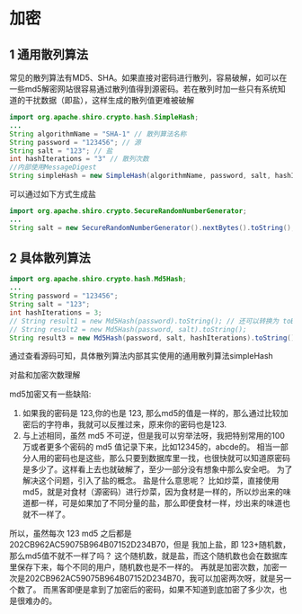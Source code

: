 # 加密

## 1 通用散列算法

常见的散列算法有MD5、SHA。如果直接对密码进行散列，容易破解，如可以在一些md5解密网站很容易通过散列值得到源密码。若在散列时加一些只有系统知道的干扰数据（即盐），这样生成的散列值更难被破解

```java
import org.apache.shiro.crypto.hash.SimpleHash;
...
String algorithmName = "SHA-1" // 散列算法名称
String password = "123456"; // 源
String salt = "123"; // 盐
int hashIterations = "3" // 散列次数
//内部使用MessageDigest
String simpleHash = new SimpleHash(algorithmName, password, salt, hashIterations).toString();
```

可以通过如下方式生成盐

```java
import org.apache.shiro.crypto.SecureRandomNumberGenerator;
...
String salt = new SecureRandomNumberGenerator().nextBytes().toString();
```

## 2 具体散列算法

```java
import org.apache.shiro.crypto.hash.Md5Hash;
...
String password = "123456";
String salt = "123";
int hashIterations = 3;
// String result1 = new Md5Hash(password).toString(); // 还可以转换为 toBase64()/toHex()
// String result2 = new Md5Hash(password, salt).toString();
String result3 = new Md5Hash(password, salt, hashIterations).toString();
```

通过查看源码可知，具体散列算法内部其实使用的通用散列算法simpleHash


对盐和加密次数理解

md5加密又有一些缺陷:
1. 如果我的密码是 123,你的也是 123, 那么md5的值是一样的，那么通过比较加密后的字符串，我就可以反推过来，原来你的密码也是123.
2. 与上述相同，虽然 md5 不可逆，但是我可以穷举法呀，我把特别常用的100万或者更多个密码的 md5 值记录下来，比如12345的，abcde的。 相当一部分人用的密码也是这些，那么只要到数据库里一找，也很快就可以知道原密码是多少了。这样看上去也就破解了，至少一部分没有想象中那么安全吧。
为了解决这个问题，引入了盐的概念。 盐是什么意思呢？ 比如炒菜，直接使用md5，就是对食材（源密码）进行炒菜，因为食材是一样的，所以炒出来的味道都一样，可是如果加了不同分量的盐，那么即便食材一样，炒出来的味道也就不一样了。

所以，虽然每次 123 md5 之后都是202CB962AC59075B964B07152D234B70，但是 我加上盐，即 123+随机数，那么md5值不就不一样了吗？ 这个随机数，就是盐，而这个随机数也会在数据库里保存下来，每个不同的用户，随机数也是不一样的。
再就是加密次数，加密一次是202CB962AC59075B964B07152D234B70，我可以加密两次呀，就是另一个数了。 而黑客即便是拿到了加密后的密码，如果不知道到底加密了多少次，也是很难办的。
